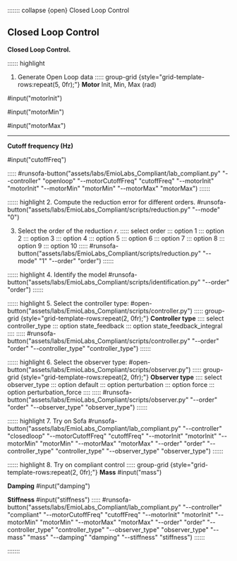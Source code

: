 ::::::: collapse {open} Closed Loop Control

## Closed Loop Control

**Closed Loop Control.**

:::::: highlight
1. Generate Open Loop data
::::: group-grid {style="grid-template-rows:repeat(5, 0fr);"}
**Motor**
Init, Min, Max (rad)

#input("motorInit")

#input("motorMin")

#input("motorMax")

* * *
**Cutoff frequency (Hz)**

#input("cutoffFreq")

:::::
#runsofa-button("assets/labs/EmioLabs_Compliant/lab_compliant.py" "--controller" "openloop" "--motorCutoffFreq" "cutoffFreq" "--motorInit" "motorInit" "--motorMin" "motorMin" "--motorMax" "motorMax")
::::::

:::::: highlight
2. Compute the reduction error for different orders.
#runsofa-button("assets/labs/EmioLabs_Compliant/scripts/reduction.py" "--mode" "0")

3. Select the order of the reduction $r$.
::::: select order
::: option 1
::: option 2
::: option 3
::: option 4
::: option 5
::: option 6
::: option 7
::: option 8
::: option 9
::: option 10
:::::
#runsofa-button("assets/labs/EmioLabs_Compliant/scripts/reduction.py" "--mode" "1" "--order" "order")
::::::

:::::: highlight
4. Identify the model
#runsofa-button("assets/labs/EmioLabs_Compliant/scripts/identification.py" "--order" "order")
::::::

:::::: highlight
5. Select the controller type:
#open-button("assets/labs/EmioLabs_Compliant/scripts/controller.py")
::::: group-grid {style="grid-template-rows:repeat(2, 0fr);"}
**Controller type**
:::: select controller_type
::: option state_feedback
::: option state_feedback_integral
::::
:::::
#runsofa-button("assets/labs/EmioLabs_Compliant/scripts/controller.py" "--order" "order" "--controller_type" "controller_type")
::::::

:::::: highlight
6. Select the observer type:
#open-button("assets/labs/EmioLabs_Compliant/scripts/observer.py")
::::: group-grid {style="grid-template-rows:repeat(2, 0fr);"}
**Observer type**
:::: select observer_type
::: option default
::: option perturbation
::: option force
::: option perturbation_force
::::
:::::
#runsofa-button("assets/labs/EmioLabs_Compliant/scripts/observer.py" "--order" "order" "--observer_type" "observer_type")
::::::

:::::: highlight
7. Try on Sofa
#runsofa-button("assets/labs/EmioLabs_Compliant/lab_compliant.py" "--controller" "closedloop" "--motorCutoffFreq" "cutoffFreq" "--motorInit" "motorInit" "--motorMin" "motorMin" "--motorMax" "motorMax" "--order" "order" "--controller_type" "controller_type" "--observer_type" "observer_type")
::::::

:::::: highlight
8. Try on compliant control
::::: group-grid {style="grid-template-rows:repeat(2, 0fr);"}
**Mass**
#input("mass")

**Damping**
#input("damping")

**Stiffness**
#input("stiffness")
:::::
#runsofa-button("assets/labs/EmioLabs_Compliant/lab_compliant.py" "--controller" "compliant" "--motorCutoffFreq" "cutoffFreq" "--motorInit" "motorInit" "--motorMin" "motorMin" "--motorMax" "motorMax" "--order" "order" "--controller_type" "controller_type" "--observer_type" "observer_type" "--mass" "mass" "--damping" "damping" "--stiffness" "stiffness")
::::::

:::::::
